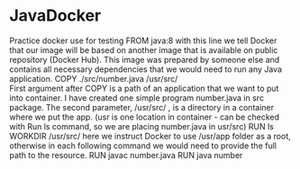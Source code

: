 # JavaDocker
Practice docker use for testing
FROM java:8
with this line we tell Docker that our image will be based on another image that is available on public repository (Docker Hub). This image was prepared by someone else and contains all necessary dependencies that we would need to run any Java application.
COPY ./src/number.java /usr/src/  
First argument after COPY is a path of an application that we want to put into container. I have created one simple program number.java in src package. The second parameter, /usr/src/ , is a directory in a container where we put the app. (usr is one location in container - can be checked with Run ls command, so we are placing number.java in usr/src)
RUN ls
WORKDIR /usr/src/
here we instruct Docker to use /usr/app folder as a root, otherwise in each following command we would need to provide the full path to the resource.
RUN javac number.java
RUN java number
